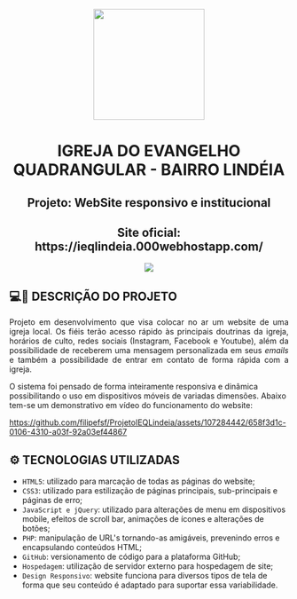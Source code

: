 <p align="center">
<img src="https://github.com/filipefsf/ProjetoIEQLindeia/assets/107284442/0952a26c-c27b-49dc-b375-8f68359a8b52" width="200" height="200"/>
</p><!--Logo Igreja-->

<h1 align="center">IGREJA DO EVANGELHO QUADRANGULAR - BAIRRO LINDÉIA</h1><!--Título 1-->
<h2 align="center">Projeto: WebSite responsivo e institucional</h2> <!--Título 2-->
<h2 align="center">Site oficial: https://ieqlindeia.000webhostapp.com/</h2> <!--Título 2-->

<p align="center">
<img loading="lazy" src="http://img.shields.io/static/v1?label=STATUS&message=EM%20DESENVOLVIMENTO&color=GREEN&style=for-the-badge"/>
</p><!--Badge Desenvolvimento-->

<h2>💻📲 DESCRIÇÃO DO PROJETO</h2>
<p align="justify"> Projeto em desenvolvimento que visa colocar no ar um website de uma igreja local. Os fiéis terão acesso rápido às principais doutrinas da igreja, horários de culto, redes sociais (Instagram, Facebook e Youtube), além da possibilidade de receberem uma mensagem personalizada em seus <i>emails</i> e também a possibilidade de entrar em contato de forma rápida com a igreja.</p>

<p>O sistema foi pensado de forma inteiramente responsiva e dinâmica possibilitando o uso em dispositivos móveis de variadas dimensões. Abaixo tem-se um demonstrativo em vídeo do funcionamento do website:</p>

https://github.com/filipefsf/ProjetoIEQLindeia/assets/107284442/658f3d1c-0106-4310-a03f-92a03ef44867

<h2>⚙️ TECNOLOGIAS UTILIZADAS</h2>

- `HTML5`: utilizado para marcação de todas as páginas do website;
- `CSS3`: utilizado para estilização de páginas principais, sub-principais e páginas de erro;
- `JavaScript e jQuery`: utilizado para alterações de menu em dispositivos mobile, efeitos de scroll bar, animações de ícones e alterações de botões;
- `PHP`: manipulação de URL's tornando-as amigáveis, prevenindo erros e encapsulando conteúdos HTML;
- `GitHub`: versionamento de código para a plataforma GitHub;
- `Hospedagem`: utilização de servidor externo para hospedagem de site;
- `Design Responsivo`: website funciona para diversos tipos de tela de forma que seu conteúdo é adaptado para suportar essa variabilidade.
















